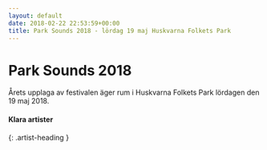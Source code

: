```yaml
---
layout: default
date: 2018-02-22 22:53:59+00:00
title: Park Sounds 2018 - lördag 19 maj Huskvarna Folkets Park
---
```


# Park Sounds 2018

Årets upplaga av festivalen äger rum i Huskvarna Folkets Park lördagen den 19 maj 2018. 

#### Klara artister
{: .artist-heading }
